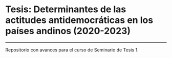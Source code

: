 # Tesis: Determinantes de las actitudes antidemocráticas en los países andinos (2020-2023)
-----------------

Repositorio con avances para el curso de Seminario de Tesis 1. 
